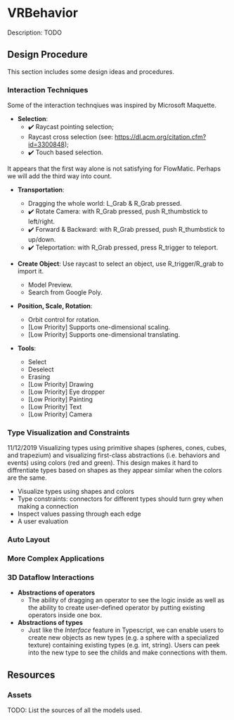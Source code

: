 # VRBehavior
Description: TODO

## Design Procedure
This section includes some design ideas and procedures.

### Interaction Techniques
Some of the interaction technqiues was inspired by Microsoft Maquette.

- **Selection**: 
  - :heavy_check_mark: Raycast pointing selection; 
  - Raycast cross selection (see: https://dl.acm.org/citation.cfm?id=3300848); 
  - :heavy_check_mark: Touch based selection. 

It appears that the first way alone is not satisfying for FlowMatic. Perhaps we will add the third way into count.

- **Transportation**: 
  - Dragging the whole world: L_Grab & R_Grab pressed.
  - :heavy_check_mark: Rotate Camera: with R_Grab pressed, push R_thumbstick to left/right.
  - :heavy_check_mark: Forward & Backward: with R_Grab pressed, push R_thumbstick to up/down.
  - :heavy_check_mark: Teleportation: with R_Grab pressed, press R_trigger to teleport.

- **Create Object**: Use raycast to select an object, use R_trigger/R_grab to import it.
  - Model Preview.
  - Search from Google Poly.

- **Position, Scale, Rotation**:
  - Orbit control for rotation.
  - [Low Priority] Supports one-dimensional scaling.
  - [Low Priority] Supports one-dimensional translating.

- **Tools**:
  - Select
  - Deselect
  - Erasing
  - [Low Priority] Drawing
  - [Low Priority] Eye dropper
  - [Low Priority] Painting
  - [Low Priority] Text
  - [Low Priority] Camera


### Type Visualization and Constraints
11/12/2019 Visualizing types using primitive shapes (spheres, cones, cubes, and trapezium) and visualizing first-class abstractions (i.e. behaviors and events) using colors (red and green). This design makes it hard to diffrentiate types based on shapes as they appear similar when the colors are the same. 

- Visualize types using shapes and colors
- Type constraints: connectors for different types should turn grey when making a connection
- Inspect values passing through each edge
- A user evaluation

### Auto Layout

### More Complex Applications

### 3D Dataflow Interactions

- **Abstractions of operators**
  - The ability of dragging an operator to see the logic inside as well as the ability to create user-defined operator by putting existing operators inside one box.
- **Abstractions of types**
  - Just like the *Interface* feature in Typescript, we can enable users to create new objects as new types (e.g. a sphere with a specialized texture) containing existing types (e.g. int, string). Users can peek into the new type to see the childs and make connections with them.

## Resources
### Assets
  TODO: List the sources of all the models used.

